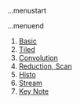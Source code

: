 ...menustart


...menuend






 1. [Basic](https://github.com/mebusy/notes/blob/master/dev_notes/Parallel_Programming_week1.md) 
 2. [Tiled](https://github.com/mebusy/notes/blob/master/dev_notes/Parallel_Programming_week2.md) 
 3. [Convolution](https://github.com/mebusy/notes/blob/master/dev_notes/Parallel_programming_week3.md) 
 4. [Reduction, Scan](https://github.com/mebusy/notes/blob/master/dev_notes/Parallel_Programming_week4.md)  
 5. [Histo](https://github.com/mebusy/notes/blob/master/dev_notes/Parallel_Programming_week5.md) 
 6. [Stream](https://github.com/mebusy/notes/blob/master/dev_notes/Parallel_Programming_week6.md)   
 7. [Key Note](https://github.com/mebusy/notes/blob/master/dev_notes/CUDA_keynote.md) 
